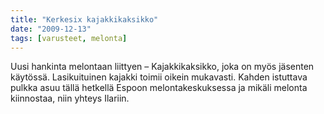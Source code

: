 ```yaml
---
title: "Kerkesix kajakkikaksikko"
date: "2009-12-13"
tags: [varusteet, melonta]
---
```


Uusi hankinta melontaan liittyen – Kajakkikaksikko, joka on myös
jäsenten käytössä. Lasikuituinen kajakki toimii oikein mukavasti. Kahden
istuttava pulkka asuu tällä hetkellä Espoon melontakeskuksessa ja mikäli
melonta kiinnostaa, niin yhteys Ilariin.